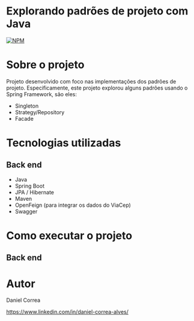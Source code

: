 # Explorando padrões de projeto com Java
[![NPM](https://img.shields.io/npm/l/react)](https://github.com/dan-correa/padroes-de-projeto-Java/blob/main/LICENSE) 

# Sobre o projeto

Projeto desenvolvido com foco nas implementações dos padrões de projeto. Especificamente, este projeto explorou alguns padrões usando o Spring Framework, são eles:
- Singleton
- Strategy/Repository
- Facade



# Tecnologias utilizadas
## Back end
- Java
- Spring Boot
- JPA / Hibernate
- Maven
- OpenFeign (para integrar os dados do ViaCep)
- Swagger



# Como executar o projeto

## Back end

# Autor

Daniel Correa

https://www.linkedin.com/in/daniel-correa-alves/


